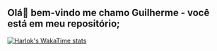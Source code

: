 ## Olá👋 bem-vindo me chamo Guilherme - você está em meu repositório; 
[![Harlok's WakaTime stats](https://github-readme-stats.vercel.app/api/wakatime?username=ffflabs)](https://github.com/anuraghazra/github-readme-stats)
